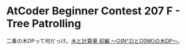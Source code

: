 # AtCoder Beginner Contest 207 F - Tree Patrolling
二乗の木DPって何だっけ。[木と計算量 前編 〜O(N^2)とO(NK)の木DP〜](https://snuke.hatenablog.com/entry/2019/01/15/211812)。
